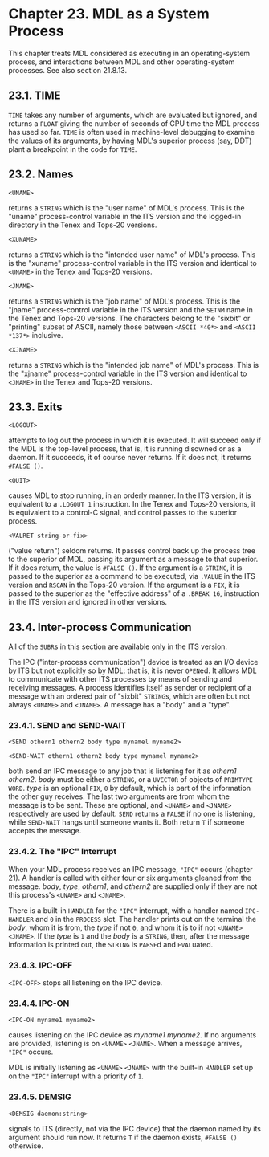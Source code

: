 # Chapter 23. MDL as a System Process

This chapter treats MDL considered as executing in an
operating-system process, and interactions between MDL and other
operating-system processes. See also section 21.8.13.

## 23.1. TIME

`TIME` takes any number of arguments, which are evaluated but
ignored, and returns a `FLOAT` giving the number of seconds of CPU
time the MDL process has used so far. `TIME` is often used in
machine-level debugging to examine the values of its arguments, by
having MDL's superior process (say, DDT) plant a breakpoint in the
code for `TIME`.

## 23.2. Names

    <UNAME>

returns a `STRING` which is the "user name" of MDL's process. This is
the "uname" process-control variable in the ITS version and the
logged-in directory in the Tenex and Tops-20 versions.

    <XUNAME>

returns a `STRING` which is the "intended user name" of MDL's
process. This is the "xuname" process-control variable in the ITS
version and identical to `<UNAME>` in the Tenex and Tops-20 versions.

    <JNAME>

returns a `STRING` which is the "job name" of MDL's process. This is
the "jname" process-control variable in the ITS version and the
`SETNM` name in the Tenex and Tops-20 versions. The characters belong
to the "sixbit" or "printing" subset of ASCII, namely those between
`<ASCII *40*>` and `<ASCII *137*>` inclusive.

    <XJNAME>

returns a `STRING` which is the "intended job name" of MDL's process.
This is the "xjname" process-control variable in the ITS version and
identical to `<JNAME>` in the Tenex and Tops-20 versions.

## 23.3. Exits

    <LOGOUT>

attempts to log out the process in which it is executed. It will
succeed only if the MDL is the top-level process, that is, it is
running disowned or as a daemon. If it succeeds, it of course never
returns. If it does not, it returns `#FALSE ()`.

    <QUIT>

causes MDL to stop running, in an orderly manner. In the ITS version,
it is equivalent to a `.LOGOUT 1` instruction. In the Tenex and
Tops-20 versions, it is equivalent to a control-C signal, and control
passes to the superior process.

    <VALRET string-or-fix>

("value return") seldom returns. It passes control back up the
process tree to the superior of MDL, passing its argument as a
message to that superior. If it does return, the value is `#FALSE
()`. If the argument is a `STRING`, it is passed to the superior as a
command to be executed, via `.VALUE` in the ITS version and `RSCAN`
in the Tops-20 version. If the argument is a `FIX`, it is passed to
the superior as the "effective address" of a `.BREAK 16`, instruction
in the ITS version and ignored in other versions.

## 23.4. Inter-process Communication

All of the `SUBR`s in this section are available only in the ITS
version.

The IPC ("inter-process communication") device is treated as an I/O
device by ITS but not explicitly so by MDL: that is, it is never
`OPEN`ed. It allows MDL to communicate with other ITS processes by
means of sending and receiving messages. A process identifies itself
as sender or recipient of a message with an ordered pair of "sixbit"
`STRING`s, which are often but not always `<UNAME>` and `<JNAME>`. A
message has a "body" and a "type".

### 23.4.1. SEND and SEND-WAIT

    <SEND othern1 othern2 body type mynamel myname2>

    <SEND-WAIT othern1 othern2 body type mynamel myname2>

both send an IPC message to any job that is listening for it as
*othern1* *othern2*. *body* must be either a `STRING`, or a `UVECTOR`
of objects of `PRIMTYPE` `WORD`. *type* is an optional `FIX`, `0` by
default, which is part of the information the other guy receives. The
last two arguments are from whom the message is to be sent. These are
optional, and `<UNAME>` and `<JNAME>` respectively are used by
default. `SEND` returns a `FALSE` if no one is listening, while
`SEND-WAIT` hangs until someone wants it. Both return `T` if someone
accepts the message.

### 23.4.2. The "IPC" Interrupt

When your MDL process receives an IPC message, `"IPC"` occurs
(chapter 21). A handler is called with either four or six arguments
gleaned from the message. *body*, *type*, *othern1*, and *othern2*
are supplied only if they are not this process's `<UNAME>` and
`<JNAME>`.

There is a built-in `HANDLER` for the `"IPC"` interrupt, with a
handler named `IPC-HANDLER` and `0` in the `PROCESS` slot. The
handler prints out on the terminal the *body*, whom it is from, the
*type* if not `0`, and whom it is to if not `<UNAME>` `<JNAME>`. If
the *type* is `1` and the *body* is a `STRING`, then, after the
message information is printed out, the `STRING` is `PARSE`d and
`EVAL`uated.

### 23.4.3. IPC-OFF

`<IPC-OFF>` stops all listening on the IPC device.

### 23.4.4. IPC-ON

    <IPC-ON myname1 myname2>

causes listening on the IPC device as *myname1* *myname2*. If no
arguments are provided, listening is on `<UNAME>` `<JNAME>`. When a
message arrives, `"IPC"` occurs.

MDL is initially listening as `<UNAME>` `<JNAME>` with the built-in
`HANDLER` set up on the `"IPC"` interrupt with a priority of `1`.

### 23.4.5. DEMSIG

    <DEMSIG daemon:string>

signals to ITS (directly, not via the IPC device) that the daemon
named by its argument should run now. It returns `T` if the daemon
exists, `#FALSE ()` otherwise.